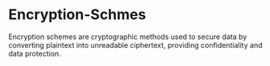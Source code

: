 # Encryption-Schmes
Encryption schemes are cryptographic methods used to secure data by converting plaintext into unreadable ciphertext, providing confidentiality and data protection.
